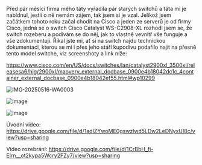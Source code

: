 Před pár měsíci firma mého táty vyřadila pár starých switchů a táta mi je nabídnul, jestli o ně nemám zájem, tak jsem si je vzal. 
Jelikož jsem začátkem tohoto roku začal chodit na Cisco a jeden ze serverů je od firmy Cisco, jedná se o switch Cisco Catalyst WS-C2908-XL rozhodl jsem se, že switch rozeberu a podívám se do něj, jak to vlastně vevnitř vše funguje a vše zdokumentuji.
Říkal jste mi, ať si na switch najdu technickou dokumentaci, kterou se mi i přes jeho stáří kupodivu podařilo najít na přesně tento model switche, viz screenshoty a link níže:

https://www.cisco.com/en/US/docs/switches/lan/catalyst2900xl_3500xl/releasesa6/hig/2900xl/maoverv_external_docbase_0900e4b18042dc1c_4container_external_docbase_0900e4b18042ef55.html#wp10299

![IMG-20250516-WA0003](https://github.com/user-attachments/assets/c5eada82-fd11-491e-830b-6ea377d3b04a)

![image](https://github.com/user-attachments/assets/7c3ed087-fb4f-4296-9a70-382db7ed4ce0)

![image](https://github.com/user-attachments/assets/84444fbc-595f-4f16-88f3-63a315818a38)

Úvodní video:
https://drive.google.com/file/d/1adIZYwoME0gswzlwd5LDw2LeDNyxUI8c/view?usp=sharing

Video rozebrání:
https://drive.google.com/file/d/1CrBbH_fi-Elrn__ot2kypa5Wcry2FZy7/view?usp=sharing

